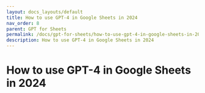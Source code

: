 ```yaml
---
layout: docs_layouts/default
title: How to use GPT-4 in Google Sheets in 2024
nav_order: 8
parent: GPT for Sheets
permalink: /docs/gpt-for-sheets/how-to-use-gpt-4-in-google-sheets-in-2024
description: How to use GPT-4 in Google Sheets in 2024
---
```


# How to use GPT-4 in Google Sheets in 2024
